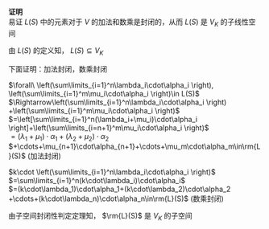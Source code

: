 **证明**  
易证 $L(S)$ 中的元素对于 $V$ 的加法和数乘是封闭的，从而 $L(S)$ 是 $V_K$ 的子线性空间  
  
由 $L(S)$ 的定义知， $L(S)\subseteq V_K$  
  
下面证明：加法封闭，数乘封闭  
  
$\forall\ \left(\sum\limits_{i=1}^n\lambda_i\cdot\alpha_i  
\right), \left(\sum\limits_{i=1}^m\mu_i\cdot\alpha_i  
\right)\in L(S)$  
$\Rightarrow\left(\sum\limits_{i=1}^n\lambda_i\cdot\alpha_i  
\right)  
+\left(\sum\limits_{i=1}^m\mu_i\cdot\alpha_i  
\right)$  
$=\left[\sum\limits_{i=1}^n(\lambda_i+\mu_i)\cdot\alpha_i  
\right]+\left(\sum\limits_{i=n+1}^m\mu_i\cdot\alpha_i  
\right)$  
$=(\lambda_1+\mu_1)\cdot\alpha_1+(\lambda_2+\mu_2)\cdot\alpha_2$  
$+\cdots+\mu_{n+1}\cdot\alpha_{n+1}+\cdots+\mu_m\cdot\alpha_m\in\rm{L}(S)$  (加法封闭)  
  
  
  
$k\cdot  
\left(\sum\limits_{i=1}^n\lambda_i\cdot\alpha_i  
\right)$  
$=\sum\limits_{i=1}^n(k\cdot\lambda_i)\cdot\alpha_i$  
$=(k\cdot\lambda_1)\cdot\alpha_1+(k\cdot\lambda_2)\cdot\alpha_2  
+\cdots+(k\cdot\lambda_n)\cdot\alpha_n\in\rm{L}(S)$  (数乘封闭)  
  
由子空间封闭性判定定理知， $\rm{L}(S)$ 是 $V_K$ 的子空间  
